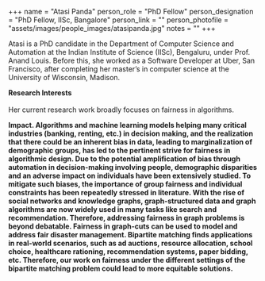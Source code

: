 +++
name = "Atasi Panda"
person_role = "PhD Fellow"
person_designation = "PhD Fellow, IISc, Bangalore"
person_link = ""
person_photofile = "assets/images/people_images/atasipanda.jpg"
notes = ""
+++

Atasi is a PhD candidate in the Department of Computer Science and Automation at the Indian Institute of Science (IISc), Bengaluru, under Prof. Anand Louis. Before this, she worked as a Software Developer at Uber, San Francisco, after completing her master’s in computer science at the University of Wisconsin, Madison.

<b>Research Interests</b>
<br><br>
Her current research work broadly focuses on fairness in algorithms.

<b>Impact.<b> Algorithms and machine learning models helping many critical industries (banking, renting, etc.) in decision making, and the realization that there could be an inherent bias in data, leading to marginalization of demographic groups, has led to the pertinent strive for fairness in algorithmic design. Due to the potential amplification of bias through automation in decision-making involving people, demographic disparities and an adverse impact on individuals have been extensively studied. To mitigate such biases, the importance of group fairness and individual constraints has been repeatedly stressed in literature. With the rise of social networks and knowledge graphs, graph-structured data and graph algorithms are now widely used in many tasks like search and recommendation. Therefore, addressing fairness in graph problems is beyond debatable. Fairness in graph-cuts can be used to model and address fair disaster management. Bipartite matching finds applications in real-world scenarios, such as ad auctions, resource allocation, school choice, healthcare rationing, recommendation systems, paper bidding, etc. Therefore, our work on fairness under the different settings of the bipartite matching problem could lead to more equitable solutions.

